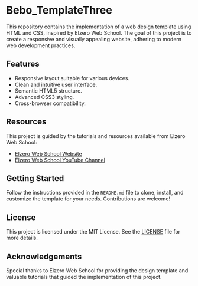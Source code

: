 # Bebo_TemplateThree
This repository contains the implementation of a web design template using HTML and CSS, inspired by Elzero Web School. The goal of this project is to create a responsive and visually appealing website, adhering to modern web development practices.

## Features
- Responsive layout suitable for various devices.
- Clean and intuitive user interface.
- Semantic HTML5 structure.
- Advanced CSS3 styling.
- Cross-browser compatibility.

## Resources
This project is guided by the tutorials and resources available from Elzero Web School:
- [Elzero Web School Website](https://elzero.org/)
- [Elzero Web School YouTube Channel](https://www.youtube.com/@ElzeroWebSchool)

## Getting Started
Follow the instructions provided in the `README.md` file to clone, install, and customize the template for your needs. Contributions are welcome!

## License
This project is licensed under the MIT License. See the [LICENSE]() file for more details.

## Acknowledgements
Special thanks to Elzero Web School for providing the design template and valuable tutorials that guided the implementation of this project.
